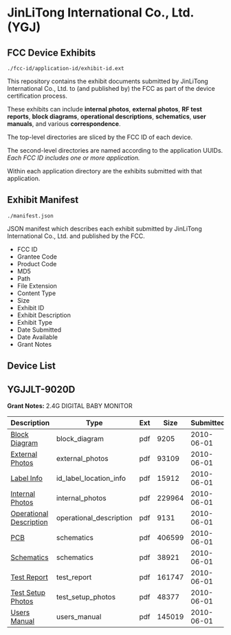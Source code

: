 # JinLiTong International Co., Ltd. (YGJ)
## FCC Device Exhibits

```
./fcc-id/application-id/exhibit-id.ext
```

This repository contains the exhibit documents submitted by JinLiTong International Co., Ltd. to (and published by) the FCC as part of the device certification process.

These exhibits can include **internal photos**, **external photos**, **RF test reports**, **block diagrams**, **operational descriptions**, **schematics**, **user manuals**, and various **correspondence**.

The top-level directories are sliced by the FCC ID of each device.

The second-level directories are named according to the application UUIDs. *Each FCC ID includes one or more application.*

Within each application directory are the exhibits submitted with that application. 

## Exhibit Manifest

```
./manifest.json
```

JSON manifest which describes each exhibit submitted by JinLiTong International Co., Ltd. and published by the FCC.

- FCC ID
- Grantee Code
- Product Code
- MD5
- Path
- File Extension
- Content Type
- Size
- Exhibit ID
- Exhibit Description
- Exhibit Type
- Date Submitted
- Date Available
- Grant Notes

## Device List
## YGJJLT-9020D
**Grant Notes:** 2.4G DIGITAL BABY MONITOR

| Description | Type | Ext | Size | Submitted | Available |
| ----------- | ---- | --- | ---- | --------- | --------- |
| [Block Diagram](YGJJLT-9020D/7968cb7a1aeba02b532bf8cdb1526aee/1288738.pdf) | block_diagram | pdf | 9205 | 2010-06-01 | 2010-06-01 |
| [External Photos](YGJJLT-9020D/7968cb7a1aeba02b532bf8cdb1526aee/1288740.pdf) | external_photos | pdf | 93109 | 2010-06-01 | 2010-06-01 |
| [Label Info](YGJJLT-9020D/7968cb7a1aeba02b532bf8cdb1526aee/1288742.pdf) | id_label_location_info | pdf | 15912 | 2010-06-01 | 2010-06-01 |
| [Internal Photos](YGJJLT-9020D/7968cb7a1aeba02b532bf8cdb1526aee/1288743.pdf) | internal_photos | pdf | 229964 | 2010-06-01 | 2010-06-01 |
| [Operational Description](YGJJLT-9020D/7968cb7a1aeba02b532bf8cdb1526aee/1288739.pdf) | operational_description | pdf | 9131 | 2010-06-01 | 2010-06-01 |
| [PCB](YGJJLT-9020D/7968cb7a1aeba02b532bf8cdb1526aee/1288745.pdf) | schematics | pdf | 406599 | 2010-06-01 | 2010-06-01 |
| [Schematics](YGJJLT-9020D/7968cb7a1aeba02b532bf8cdb1526aee/1288746.pdf) | schematics | pdf | 38921 | 2010-06-01 | 2010-06-01 |
| [Test Report](YGJJLT-9020D/7968cb7a1aeba02b532bf8cdb1526aee/1288741.pdf) | test_report | pdf | 161747 | 2010-06-01 | 2010-06-01 |
| [Test Setup Photos](YGJJLT-9020D/7968cb7a1aeba02b532bf8cdb1526aee/1288747.pdf) | test_setup_photos | pdf | 48377 | 2010-06-01 | 2010-06-01 |
| [Users Manual](YGJJLT-9020D/7968cb7a1aeba02b532bf8cdb1526aee/1288744.pdf) | users_manual | pdf | 145019 | 2010-06-01 | 2010-06-01 |

